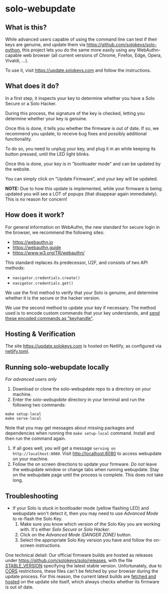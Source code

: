 # solo-webupdate

## What is this?
While advanced users capable of using the command line can test if their keys are genuine, and update them via
<https://github.com/solokeys/solo-python>, this project lets you do the same more easily
using any WebAuthn-capable web browser (all current versions of Chrome, Firefox, Edge, Opera, Vivaldi, ...).

To use it, visit <https://update.solokeys.com> and follow the instructions.

## What does it do?
In a first step, it inspects your key to determine whether you have a Solo Secure or a Solo Hacker.

During this process, the signature of the key is checked, letting you determine whether your key is genuine.

Once this is done, it tells you whether the firmware is out of date.
If so, we recommend you update, to receive bug fixes and possibly additional functionality.

To do so, you need to unplug your key, and plug it in an while keeping its button pressed, until the LED light blinks.

Once this is done, your key is in "bootloader mode" and can be updated by the website.

You can simply click on "Update Firmware", and your key will be updated.

**NOTE:** Due to how this update is implemented, while your firmware is being updated you will see a LOT of popups (that disappear again immediately). This is no reason for concern!

## How does it work?
For general information on WebAuthn, the new standard for secure login in the browser, we recommend the following sites:
- https://webauthn.io
- https://webauthn.guide
- https://www.w3.org/TR/webauthn/

This standard replaces its predecessor, U2F, and consists of two API methods:
- `navigator.credentials.create()`
- `navigator.credentials.get()`

We use the first method to verify that your Solo is genuine, and determine whether it is the secure or the hacker version.

We use the second method to update your key if necessary. The method used is to encode custom commands that your key understands, and [send these encoded commands as "keyhandle"](https://github.com/solokeys/solo-webupdate/blob/master/js/ctaphid.js).

## Hosting & Verification
The site <https://update.solokeys.com> is hosted on Netlify, as configured via [netlify.toml](netlify.toml).

## Running solo-webupdate locally

*For advanced users only*

1. Download or clone the solo-webupdate repo to a directory on your machine.
1. Enter the _solo-webupdate_ directory in your terminal and run the following two commands:
```
make setup-local
make serve-local
```
Note that you may get messages about missing packages and dependencies when running the `make setup-local` command. Install and then run the command again.
1. If all goes well, you will get a message `serving on http://localhost:8080`. Visit <http://localhost:8080> to access webupdate on your machine.
1. Follow the on screen directions to update your firmware. *Do not* leave the webupdate window or change tabs when running webupdate. Stay on the webupdate page until the process is complete. This does not take long.

## Troubleshooting

* If your Solo is stuck in bootloader mode (yellow flashing LED) and webupdate won't detect it, then you may need to use _Advanced Mode_ to re-flash the Solo Key.
	1. Make sure you know which version of the Solo Key you are working with. It's either _Solo Secure_ or _Solo Hacker_.
	1. Click on the _Advanced Mode (DANGER ZONE)_ button.
	1. Select the appropriate Solo Key version you have and follow the on-screen instructions.

One technical detail: Our official firmware builds are hosted as releases under <https://github.com/solokeys/solo/releases>, with the file [STABLE_VERSION](https://github.com/solokeys/solo/blob/master/STABLE_VERSION) specifying the latest stable version. Unfortunately, due to [CORS](https://en.wikipedia.org/wiki/Cross-origin_resource_sharing) restrictions, these files can't be fetched by your browser during the update process. For this reason, the current latest builds are [fetched and hosted](https://github.com/solokeys/solo-webupdate/blob/master/scripts/fetch-firmware.sh) on the update site itself, which always checks whether its firmware is out of date.

